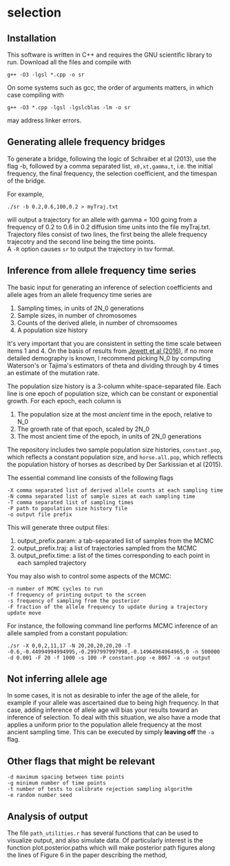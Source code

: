 # selection

## Installation

This software is written in C++ and requires the GNU scientific library to run. Download all the files and compile with

```
g++ -O3 -lgsl *.cpp -o sr
```
On some systems such as gcc, the order of arguments matters, in which case
compiling with
```
g++ -O3 *.cpp -lgsl -lgslcblas -lm -o sr
```
may address linker errors.

## Generating allele frequency bridges

To generate a bridge, following the logic of Schraiber et al (2013), use the flag -b, followed by a comma separated list,
`x0,xt,gamma,t`, i.e. the initial frequency, the final frequency, the selection coefficient, and the timespan of the bridge.

For example,

```
./sr -b 0.2,0.6,100,0.2 > myTraj.txt
```

will output a trajectory for an allele with gamma = 100 going from a frequency of 0.2 to 0.6 in 0.2 diffusion time units into the file myTraj.txt. Trajectory files consist of two lines, the first being the allele frequency trajecotry and the second line being the time points.  
A `-R` option causes `sr` to output the trajectory in tsv format.

## Inference from allele frequency time series

The basic input for generating an inference of selection coefficients and allele ages from an allele frequency time series are

1. Sampling times, in units of 2N_0 generations
2. Sample sizes, in number of chromosomes
3. Counts of the derived allele, in number of chromsoomes
4. A population size history

It's very important that you are consistent in setting the time scale between items 1 and 4. On the basis of results from [Jewett et al (2016)](http://biorxiv.org/content/early/2016/04/12/048355.abstract), if no more detailed demography is known, I recommend picking N_0 by computing Waterson's or Tajima's estimators of theta and dividing through by 4 times an estimate of the mutation rate.

The population size history is a 3-column white-space-separated file. Each line is one epoch of population size, which can be constant or exponential growth. For each epoch, each column is

1. The population size at the most *ancient* time in the epoch, relative to N_0
2. The growth rate of that epoch, scaled by 2N_0
3. The most ancient time of the epoch, in units of 2N_0 generations

The repository includes two sample population size histories, `constant.pop`, which reflects a constant population size, and `horse.all.pop`, which reflects the population history of horses as described by Der Sarkissian et al (2015).

The essential command line consists of the following flags

```
-X comma separated list of derived allele counts at each sampling time
-N comma separated list of sample sizes at each sampling time
-T comma separated list of sampling times
-P path to population size history file
-o output file prefix
```

This will generate three output files:

1. output_prefix.param: a tab-separated list of samples from the MCMC
2. output_prefix.traj: a list of trajectories sampled from the MCMC
3. output_prefix.time: a list of the times corresponding to each point in each sampled trajectory

You may also wish to control some aspects of the MCMC:

```
-n number of MCMC cycles to run
-f frequency of printing output to the screen
-s frequency of sampling from the posterior
-F fraction of the allele frequency to update during a trajectory update move
```

For instance, the following command line performs MCMC inference of an allele sampled from a constant population:

```
./sr -X 0,0,2,11,17 -N 20,20,20,20,20 -T -0.6,-0.44994994994995,-0.2997997997998,-0.14964964964965,0 -n 500000 -d 0.001 -F 20 -f 1000 -s 100 -P constant.pop -e 8067 -a -o output
```

## Not inferring allele age

In some cases, it is not as desirable to infer the age of the allele, for example if your allele was ascertained due to being high frequency. In that case, adding inference of allele age will bias your results toward an inference of selection. To deal with this situation, we also have a mode that applies a uniform prior to the population allele frequency at the most ancient sampling time. This can be executed by simply **leaving off** the `-a` flag.

## Other flags that might be relevant

```
-d maximum spacing between time points
-g minimum number of time points
-t number of tests to calibrate rejection sampling algorithm
-e random number seed
```

## Analysis of output

The file `path_utilities.r` has several functions that can be used to visualize output, and also simulate data. Of particularly interest is the function plot.posterior.paths which will make posterior path figures along the lines of Figure 6 in the paper describing the method,
